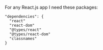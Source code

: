 For any React.js app I need these packages:

```
"dependencies": {
  "react"
  "react-dom"
  "@types/react"
  "@types/react-dom"
  "classnames"
}
```

